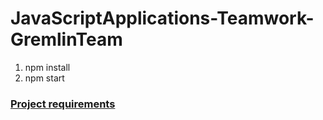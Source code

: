 # JavaScriptApplications-Teamwork-GremlinTeam

1. npm install
2. npm start

### [Project requirements](https://github.com/TelerikAcademy/JavaScript-Applications/blob/master/Teamwork/README.md)
